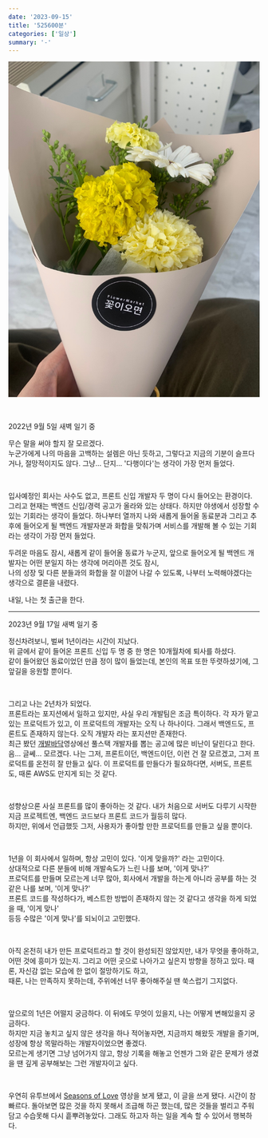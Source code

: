 ```yaml
---
date: '2023-09-15'
title: '525600분'
categories: ['일상']
summary: '-'
---
```


![입사 1년, 축하 꽃을 받았다.](./flowers.jpeg)

<br>

2022년 9월 5일 새벽 일기 중

무슨 말을 써야 할지 잘 모르겠다.  
누군가에게 나의 마음을 고백하는 설렘은 아닌 듯하고,
그렇다고 지금의 기분이 슬프다거나, 절망적이지도 않다.
그냥... 단지... '다행이다'는 생각이 가장 먼저 들었다.

<br>

입사예정인 회사는 사수도 없고, 프론트 신입 개발자 두 명이 다시 들어오는 환경이다. 그리고 현재는 백엔드 신입/경력 공고가 올라와 있는 상태다.
하지만 야생에서 성장할 수 있는 기회라는 생각이 들었다. 하나부터 열까지 나와 새롭게 들어올 동료분과 그리고 추후에 들어오게 될 백엔드 개발자분과 화합을 맞춰가며 서비스를 개발해 볼 수 있는 기회라는 생각이 가장 먼저 들었다.

두려운 마음도 잠시, 새롭게 같이 들어올 동료가 누군지, 앞으로 들어오게 될 백엔드 개발자는 어떤 분일지 하는 생각에 머리아픈 것도 잠시,  
나의 성장 및 다른 분들과의 화합을 잘 이끌어 나갈 수 있도록, 나부터 노력해야겠다는 생각으로 결론을 내렸다.

내일, 나는 첫 출근을 한다.

---

2023년 9월 17일 새벽 일기 중

정신차려보니, 벌써 1년이라는 시간이 지났다.  
위 글에서 같이 들어온 프론트 신입 두 명 중 한 명은 10개월차에 퇴사를 하셨다.  
같이 들어왔던 동료이었던 만큼 정이 많이 들었는데, 본인의 목표 또한 뚜렷하셨기에, 그 앞길을 응원할 뿐이다.

<br>

그리고 나는 2년차가 되었다.  
프론트라는 포지션에서 일하고 있지만, 사실 우리 개발팀은 조금 특이하다.
각 자가 맡고 있는 프로덕트가 있고, 이 프로덕트의 개발자는 오직 나 하나이다.
그래서 백엔드도, 프론트도 존재하지 않는다. 오직 개발자 라는 포지션만 존재한다.  
최근 봤던 [개발바닥](https://www.youtube.com/live/wn6WHxvdBws?si=1WF6ZXkhIW7a5qWb)영상에선 풀스택 개발자를 뽑는 공고에 많은 비난이 달린다고 한다.
음... 글쎄... 모르겠다. 나는 그저, 프론트이던, 백엔드이던, 이런 건 잘 모르겠고, 그저 프로덕트를 온전히 잘 만들고 싶다.
이 프로덕트를 만들다가 필요하다면, 서버도, 프론트도, 때론 AWS도 만지게 되는 것 같다.

<br>

성향상으론 사실 프론트를 많이 좋아하는 것 같다. 내가 처음으로 서버도 다루기 시작한 지금 프로젝트엔, 백엔드 코드보다 프론트 코드가 월등히 많다.  
하지만, 위에서 언급했듯 그저, 사용자가 좋아할 만한 프로덕트를 만들고 싶을 뿐이다.

<br>

1년을 이 회사에서 일하며, 항상 고민이 있다. '이게 맞을까?' 라는 고민이다.  
상대적으로 다른 분들에 비해 개발속도가 느린 나를 보며, '이게 맞나?'  
프로덕트를 만들며 모르는게 너무 많아, 회사에서 개발을 하는게 아니라 공부를 하는 것 같은 나를 보며, '이게 맞나?'  
프론트 코드를 작성하다가, 베스트한 방법이 존재하지 않는 것 같다고 생각을 하게 되었을 때, '이게 맞나'  
등등 수많은 '이게 맞나'를 되뇌이고 고민했다.

<br>

아직 온전히 내가 만든 프로덕트라고 할 것이 완성되진 않았지만, 내가 무엇을 좋아하고, 어떤 것에 흥미가 있는지. 그리고 어떤 곳으로 나아가고 싶은지 방향을 정하고 있다.
때론, 자신감 없는 모습에 한 없이 절망하기도 하고,  
때론, 나는 만족하지 못하는데, 주위에선 너무 좋아해주실 땐 쑥스럽기 그지없다.

<br>

앞으로의 1년은 어떨지 궁금하다. 이 뒤에도 무엇이 있을지, 나는 어떻게 변해있을지 궁금하다.  
하지만 지금 놓치고 싶지 않은 생각을 하나 적어놓자면, 지금까지 해왔듯 개발을 즐기며, 성장에 항상 목말라하는 개발자이었으면 좋겠다.  
모르는게 생기면 그냥 넘어가지 않고, 항상 기록을 해놓고 언젠가 그와 같은 문제가 생겼을 땐 깊게 공부해보는 그런 개발자이고 싶다.

<br>

우연히 유투브에서 [Seasons of Love](https://youtu.be/PgBjMZ4IeKY?si=Dgl_ZkpCyaRyib9S) 영상을 보게 됐고, 이 글을 쓰게 됐다.
시간이 참 빠르다. 돌아보면 많은 것을 하지 못해서 조급해 하곤 했는데, 많은 것들을 벌리고 주워담고 수습못해 다시 흩뿌려놓았다.
그래도 하고자 하는 일을 계속 할 수 있어서 행복하다.
